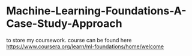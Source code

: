 # Machine-Learning-Foundations-A-Case-Study-Approach
to store my coursework. course can be found here https://www.coursera.org/learn/ml-foundations/home/welcome
